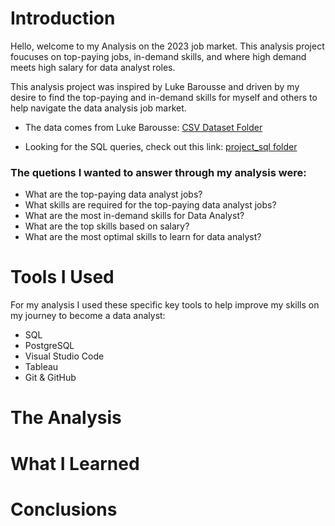 # Introduction

Hello, welcome to my Analysis on the 2023 job market. This analysis project foucuses on top-paying jobs, in-demand skills, and where high demand meets high salary for data analyst roles.

This analysis project was inspired by Luke Barousse and driven by my desire to find the top-paying and in-demand skills for myself and others to help navigate the data analysis job market.

- The data comes from Luke Barousse: [CSV Dataset Folder](https://drive.google.com/drive/folders/1egWenKd_r3LRpdCf4SsqTeFZ1ZdY3DNx)

- Looking for the SQL queries, check out this link: [project_sql folder](/project_sql/)

### The quetions I wanted to answer through my analysis were:
- What are the top-paying data analyst jobs?
- What skills are required for the top-paying data analyst jobs?
- What are the most in-demand skills for Data Analyst?
- What are the top skills based on salary?
- What are the most optimal skills to learn  for data analyst?



# Tools I Used
For my analysis I used these specific key tools to help improve my skills on my journey to become a data analyst:
- SQL
- PostgreSQL
- Visual Studio Code
- Tableau
- Git & GitHub 

# The Analysis

# What I Learned
# Conclusions
